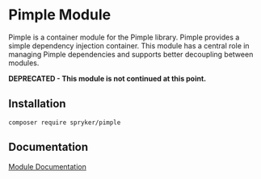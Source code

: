 # Pimple Module

Pimple is a container module for the Pimple library. Pimple provides a simple dependency injection container. This module has a central role in managing Pimple dependencies and supports better decoupling between modules.

**DEPRECATED - This module is not continued at this point.**

## Installation

```
composer require spryker/pimple
```

## Documentation

[Module Documentation](https://academy.spryker.com/developing_with_spryker/module_guide/modules.html)
